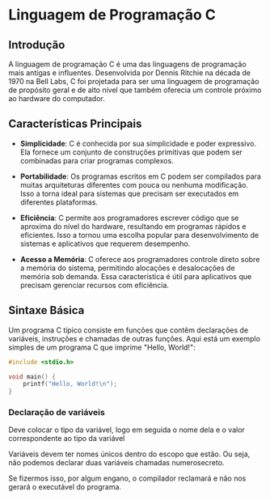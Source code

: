 # Linguagem de Programação C

## Introdução

A linguagem de programação C é uma das linguagens de programação mais antigas e influentes. Desenvolvida por Dennis Ritchie na década de 1970 na Bell Labs, C foi projetada para ser uma linguagem de programação de propósito geral e de alto nível que também oferecia um controle próximo ao hardware do computador.

## Características Principais

- **Simplicidade**: C é conhecida por sua simplicidade e poder expressivo. Ela fornece um conjunto de construções primitivas que podem ser combinadas para criar programas complexos.
  
- **Portabilidade**: Os programas escritos em C podem ser compilados para muitas arquiteturas diferentes com pouca ou nenhuma modificação. Isso a torna ideal para sistemas que precisam ser executados em diferentes plataformas.

- **Eficiência**: C permite aos programadores escrever código que se aproxima do nível do hardware, resultando em programas rápidos e eficientes. Isso a tornou uma escolha popular para desenvolvimento de sistemas e aplicativos que requerem desempenho.

- **Acesso a Memória**: C oferece aos programadores controle direto sobre a memória do sistema, permitindo alocações e desalocações de memória sob demanda. Essa característica é útil para aplicativos que precisam gerenciar recursos com eficiência.

## Sintaxe Básica

Um programa C típico consiste em funções que contêm declarações de variáveis, instruções e chamadas de outras funções. Aqui está um exemplo simples de um programa C que imprime "Hello, World!":

```c
#include <stdio.h>

void main() {
    printf("Hello, World!\n");
}
```

### Declaração de variáveis
Deve colocar o tipo da variável, logo em seguida o nome dela e o valor correspondente ao tipo da variável

Variáveis devem ter nomes únicos dentro do escopo que estão. Ou seja, não podemos declarar duas variáveis chamadas numerosecreto.

Se fizermos isso, por algum engano, o compilador reclamará e não nos gerará o executável do programa. 